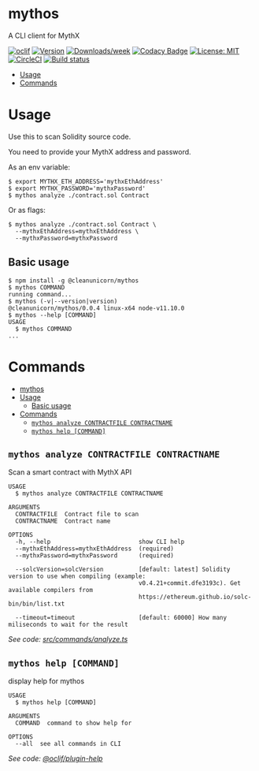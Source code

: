 mythos
======

A CLI client for MythX

[![oclif](https://img.shields.io/badge/cli-oclif-brightgreen.svg)](https://oclif.io)
[![Version](https://img.shields.io/npm/v/@cleanunicorn/mythos.svg)](https://npmjs.org/package/mythos)
[![Downloads/week](https://img.shields.io/npm/dw/mythos.svg)](https://npmjs.org/package/mythos)
[![Codacy Badge](https://api.codacy.com/project/badge/Grade/1c13f68494414f5fb60b10cc30a6acbc)](https://www.codacy.com/app/lucadanielcostin/mythos)
[![License: MIT](https://img.shields.io/badge/License-MIT-blue.svg)](https://opensource.org/licenses/MIT)
[![CircleCI](https://circleci.com/gh/cleanunicorn/mythos/tree/master.svg?style=shield)](https://circleci.com/gh/cleanunicorn/mythos)
[![Build status](https://ci.appveyor.com/api/projects/status/nverbd397m2w9qlp/branch/master?svg=true)](https://ci.appveyor.com/project/cleanunicorn/mythos/branch/master)

<!-- toc -->
* [Usage](#usage)
* [Commands](#commands)
<!-- tocstop -->
# Usage

Use this to scan Solidity source code.

You need to provide your MythX address and password.

As an env variable:
```sh-session
$ export MYTHX_ETH_ADDRESS='mythxEthAddress' 
$ export MYTHX_PASSWORD='mythxPassword' 
$ mythos analyze ./contract.sol Contract
```

Or as flags:
```sh-session
$ mythos analyze ./contract.sol Contract \
  --mythxEthAddress=mythxEthAddress \
  --mythxPassword=mythxPassword
```

## Basic usage

<!-- usage -->
```sh-session
$ npm install -g @cleanunicorn/mythos
$ mythos COMMAND
running command...
$ mythos (-v|--version|version)
@cleanunicorn/mythos/0.0.4 linux-x64 node-v11.10.0
$ mythos --help [COMMAND]
USAGE
  $ mythos COMMAND
...
```
<!-- usagestop -->
# Commands
<!-- commands -->
- [mythos](#mythos)
- [Usage](#usage)
  - [Basic usage](#basic-usage)
- [Commands](#commands)
  - [`mythos analyze CONTRACTFILE CONTRACTNAME`](#mythos-analyze-contractfile-contractname)
  - [`mythos help [COMMAND]`](#mythos-help-command)

## `mythos analyze CONTRACTFILE CONTRACTNAME`

Scan a smart contract with MythX API

```
USAGE
  $ mythos analyze CONTRACTFILE CONTRACTNAME

ARGUMENTS
  CONTRACTFILE  Contract file to scan
  CONTRACTNAME  Contract name

OPTIONS
  -h, --help                         show CLI help
  --mythxEthAddress=mythxEthAddress  (required)
  --mythxPassword=mythxPassword      (required)

  --solcVersion=solcVersion          [default: latest] Solidity version to use when compiling (example:
                                     v0.4.21+commit.dfe3193c). Get available compilers from
                                     https://ethereum.github.io/solc-bin/bin/list.txt

  --timeout=timeout                  [default: 60000] How many miliseconds to wait for the result
```

_See code: [src/commands/analyze.ts](https://github.com/cleanunicorn/mythos/blob/v0.0.4/src/commands/analyze.ts)_

## `mythos help [COMMAND]`

display help for mythos

```
USAGE
  $ mythos help [COMMAND]

ARGUMENTS
  COMMAND  command to show help for

OPTIONS
  --all  see all commands in CLI
```

_See code: [@oclif/plugin-help](https://github.com/oclif/plugin-help/blob/v2.1.6/src/commands/help.ts)_
<!-- commandsstop -->
